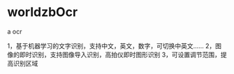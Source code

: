 # worldzbOcr
a ocr

1，基于机器学习的文字识别，支持中文，英文，数字，可切换中英文……
2，图像的即时识别，支持图像导入识别，高拍仪即时图形识别
3，可设置调节范围，提高识别区域
